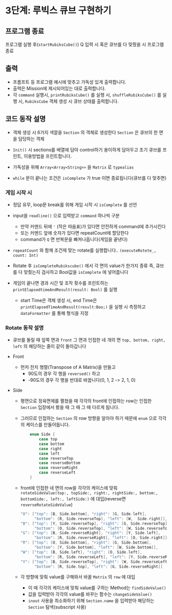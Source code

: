 # 3단계: 루빅스 큐브 구현하기



## 프로그램 종료

프로그램 실행 후(`startRubiksCube()`) Q 입력 시 혹은 큐브를 다 맞췄을 시 프로그램 종료



## 출력

- 프롬프트 등 프로그램 예시에 맞추고 가독성 있게 출력합니다.
- 출력은 Mission에 제시되어있는 대로 출력합니다.
- 각 `command`  실행시, `printRubiksCube()` 를 실행 시, `shuffleRubiksCube()` 를 실행 시, `RubiksCube` 객체 생성 시 큐브 상태를 출력합니다.



## 코드 동작 설명

- 객체 생성 시 6가지 색깔을 `Section` 의 객체로 생성한다 `Section` 은 큐브의 한 면을 담당하는 객체
- `Init()` 시 sections를 배열에 담아 control하기 용이하게 담아두고 초기 큐브를 프린트, 이용방법을 프린트합니다.
- 가독성을 위해 `Array<Array<String>>` 을 `Matrix` 로 `typealias` 

- `while` 문이 끝나는 조건은 `isComplete` 가 true 이면 종료됩니다(큐브를 다 맞추면)



### 게임 시작 시

- 정답 유무, loop문 break를 위해 게임 시작 시 `isComplete` 를 선언
- input을 `readline()` 으로 입력받고 `command` 하나씩 구분
  - 만약 커멘드 뒤에 `'` (작은 따옴표)가 있다면 안전하게 command에 추가시킨다
  - 또는 커멘드 앞에 숫자가 있다면 repeatCount에 할당한다
  - command가 `Q` 면 반복문을 빠져나옵니다(게임을 끝낸다)
- `repeatCount` 와 함께 조건제 맞는 rotate를 실행합니다.. `(executeRotete_, count: Int)`
- Rotate 후 `isCompleteRubikscube()` 에서 각 면의 value가 한가지 종류 즉, 큐브를 다 맞췄는지 검사하고 Bool값을 `isComplete` 에 넣어줍니다

- 게임이 끝나면 경과 시간 및 조작 횟수를 프린트하는 `printElapsedtimeAndResult(result: Bool)` 를 실행
  - start Time은 객체 생성 시, end Time은 `printElapsedTimeAndResult(result:Boo;)` 을 실행 시 측정하고 `dataFormatter` 를 통해 형식을 지정



### Rotate 동작 설명

- 큐브를 돌릴 때 앞쪽 면과 `front` 그 면과 인접한 네 개의 면 `top, bottom, right, left` 의 해당하는 줄이 같이 돌아갑니다

- Front

  - 먼저 전치 행렬(Transpose of A Matrix)을 만들고 
    - 90도의 경우 각 행을 `reversed()` 하고
    - -90도의 경우 각 행을 반대로 바꿉니다(0, 1, 2 -> 2, 1, 0)

- Side

  - 평면으로 정육면체를 펼쳤을 때 각각의 front에 인접하는 row는 인접한 `Section` 입장에서 봤을 때 그 때 그 때 다르게 됩니다.

  - 그러므로 인접하는 `Section` 의 row 방향을 알아야 하기 때문에 `enum` 으로 각각의 케이스를 만들어둡니다.

    ```swift
        enum Side {
            case top
            case bottom
            case right
            case left
            case reverseTop
            case reverseBottom
            case reverseRight
            case reverseLeft
        }
    ```

  - front에 인접한 네 면의 row을 각각의 케이스에 맞춰 `rotateSideValue(top:, topSide:, right:, rightSide:, bottom:, bottomSide:, left:, leftSide:)` 에 대입(reverse면 `reverseRotateSideValue`)

    ```swift
    "O": ["top": [B, Side.bottom], "right": [G, Side.left], 
          "bottom": [R, Side.reverseTop], "left": [W,  Side.right]],
    "B": ["top": [Y, Side.reverseTop], "right": [G, Side.reverseTop], 
          "bottom": [O, Side.reverseTop], "left": [W, Side.reverseTop]],
    "G": ["top": [B, Side.reverseRight], "right": [Y, Side.left], 
          "bottom": [R, Side.reverseRight], "left": [O, Side.right]],
    "R": ["top": [O, Side.bottom], "right": [G, Side.bottom], 
          "bottom": [Y, Side.bottom], "left": [W, Side.bottom]],
    "W": ["top": [B, Side.left], "right": [O, Side.left], 
          "bottom": [R, Side.reverseLeft], "left": [Y, Side.reverseRight]],
    "Y": ["top": [B, Side.reverseTop], "right": [W, Side.reverseLeft], 
          "bottom": [R, Side.top], "left": [G, Side.reverseRight]]
    ```

  - 각 방향에 맞춰 value를 구해와서 바꿀 `Matrix` 의 `row` 에 대입

    - 이 때 각각의 케이스에 맞춰 value를 구하는 Method는 `findSideValue()`
    - 값을 입력받아 각각의 value를 바꾸는 함수는 `changeSideValue()`
    - `inout` 사용을 최소화하기 위해 `Section.name` 을 입력받아 해당하는 `Section` 탐색(subscript 사용)

